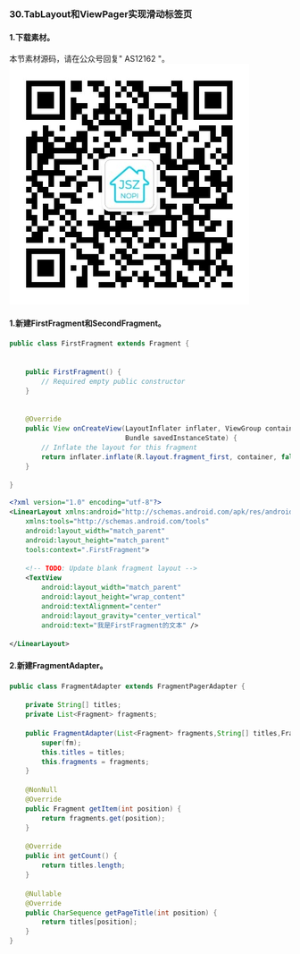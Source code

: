 ### 30.TabLayout和ViewPager实现滑动标签页
#### 1.下载素材。
本节素材源码，请在公众号回复" AS12162 "。
![title](https://raw.githubusercontent.com/JSZNopi/JSZImage/master/gitnote/2019/10/30/WXCODE-1572446034519.jpeg)

#### 1.新建FirstFragment和SecondFragment。
```java
public class FirstFragment extends Fragment {


    public FirstFragment() {
        // Required empty public constructor
    }


    @Override
    public View onCreateView(LayoutInflater inflater, ViewGroup container,
                             Bundle savedInstanceState) {
        // Inflate the layout for this fragment
        return inflater.inflate(R.layout.fragment_first, container, false);
    }

}
```
```xml
<?xml version="1.0" encoding="utf-8"?>
<LinearLayout xmlns:android="http://schemas.android.com/apk/res/android"
    xmlns:tools="http://schemas.android.com/tools"
    android:layout_width="match_parent"
    android:layout_height="match_parent"
    tools:context=".FirstFragment">

    <!-- TODO: Update blank fragment layout -->
    <TextView
        android:layout_width="match_parent"
        android:layout_height="wrap_content"
        android:textAlignment="center"
        android:layout_gravity="center_vertical"
        android:text="我是FirstFragment的文本" />

</LinearLayout>
```

#### 2.新建FragmentAdapter。
```java
public class FragmentAdapter extends FragmentPagerAdapter {

    private String[] titles;
    private List<Fragment> fragments;

    public FragmentAdapter(List<Fragment> fragments,String[] titles,FragmentManager fm) {
        super(fm);
        this.titles = titles;
        this.fragments = fragments;
    }

    @NonNull
    @Override
    public Fragment getItem(int position) {
        return fragments.get(position);
    }

    @Override
    public int getCount() {
        return titles.length;
    }

    @Nullable
    @Override
    public CharSequence getPageTitle(int position) {
        return titles[position];
    }
}
```

